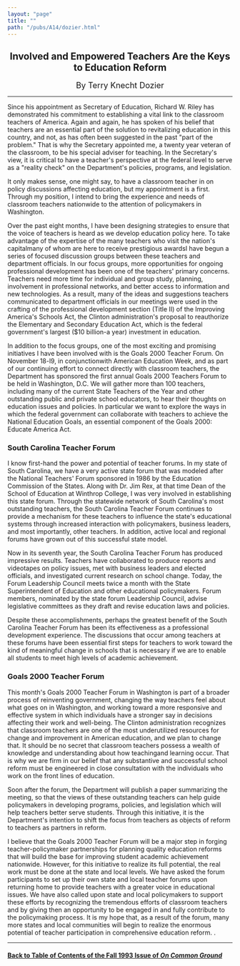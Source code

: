 ```yaml
---
layout: "page"
title: ""
path: "/pubs/A14/dozier.html"
---
```

<main>
<center>
<h2>Involved and Empowered Teachers Are the Keys to Education Reform</h2>
<font size="+1"> By Terry Knecht Dozier</font>
</center>
<hr/>
Since his appointment as Secretary of Education, Richard W. Riley has
demonstrated his commitment to establishing a vital link to the classroom
teachers of America. Again and again, he has spoken of his belief that
teachers are an essential part of the solution to revitalizing education
in this country, and not, as has often been suggested in the past "part of
the problem." That is why the Secretary appointed me, a twenty year
veteran of the classroom, to be his special adviser for teaching. In the
Secretary's view, it is critical to have a teacher's perspective at the
federal level to serve as a "reality check" on the Department's policies,
programs, and legislation.
<p>
It only makes sense, one might say, to have a classroom teacher in on
policy discussions affecting education, but my appointment is a first.
Through my position, I intend to bring the experience and needs of
classroom teachers nationwide to the attention of policymakers in
Washington.
</p><p>
Over the past eight months, I have been designing strategies to ensure
that the voice of teachers is heard as we develop education policy here.
To take advantage of the expertise of the many teachers who visit the
nation's capital­many of whom are here to receive prestigious
awards­I have begun a series of focused discussion groups between
these teachers and department officials. In our focus groups, more
opportunities for ongoing professional development has been one of the
teachers' primary concerns. Teachers need more time for individual and
group study, planning, involvement in professional networks, and better
access to information and new technologies. As a result, many of the ideas
and suggestions teachers communicated to department officials in our
meetings were used in the crafting of the professional development section
(Title II) of the Improving America's Schools Act, the Clinton
administration's proposal to reauthorize the Elementary and Secondary
Education Act, which is the federal government's largest ($10 billion-a
year) investment in education.
</p><p>
In addition to the focus groups, one of the most exciting and promising
initiatives I have been involved with is the Goals 2000 Teacher Forum. On
November 18-l9, in conjunctionwith American Education Week, and as part of
our continuing effort to connect directly with classroom teachers, the
Department has sponsored the first annual Goals 2000 Teachers Forum to be
held in Washington, D.C. We will gather more than 100 teachers, including
many of the current State Teachers of the Year and other outstanding
public and private school educators, to hear their thoughts on education
issues and policies. In particular we want to explore the ways in which
the federal government can collaborate with teachers to achieve the
National Education Goals, an essential component of the Goals 2000:
Educate America Act.
</p><h3>South Carolina Teacher Forum</h3>
I know first-hand the power and potential of teacher forums. In my state
of South Carolina, we have a very active state forum that was modeled
after the National Teachers' Forum sponsored in 1986 by the Education
Commission of the States. Along with Dr. Jim Rex, at that time Dean of the
School of Education at Winthrop College, I was very involved in
establishing this state forum. Through the statewide network of South
Carolina's most outstanding teachers, the South Carolina Teacher Forum
continues to provide a mechanism for these teachers to influence the
state's educational systems through increased interaction with
policymakers, business leaders, and most importantly, other teachers. In
addition, active local and regional forums have grown out of this
successful state model.
<p>
Now in its seventh year, the South Carolina Teacher Forum has produced
impressive results. Teachers have collaborated to produce reports and
videotapes on policy issues, met with business leaders and elected
officials, and investigated current research on school change. Today, the
Forum Leadership Council meets twice a month with the State Superintendent
of Education and other educational policymakers. Forum members, nominated
by the state forum Leadership Council, advise legislative committees as
they draft and revise education laws and policies.
</p><p>
Despite these accomplishments, perhaps the greatest benefit of the South
Carolina Teacher Forum has been its effectiveness as a professional
development experience. The discussions that occur among teachers at these
forums have been essential first steps for teachers to work toward the
kind of meaningful change in schools that is necessary if we are to enable
all students to meet high levels of academic achievement.
</p><h3>Goals 2000 Teacher Forum</h3>
This month's Goals 2000 Teacher Forum in Washington is part of a broader
process of reinventing government, changing the way teachers feel about
what goes on in Washington, and working toward a more responsive and
effective system in which individuals have a stronger say in decisions
affecting their work and well-being. The Clinton administration recognizes
that classroom teachers are one of the most underutilized resources for
change and improvement in American education, and we plan to change that.
It should be no secret that classroom teachers possess a wealth of
knowledge and understanding about how teachingand learning occur. That is
why we are firm in our belief that any substantive and successful school
reform must be engineered in close consultation with the individuals who
work on the front lines of education.
<p>
Soon after the forum, the Department will publish a paper summarizing the
meeting, so that the views of these outstanding teachers can help guide
policymakers in developing programs, policies, and legislation which will
help teachers better serve students. Through this initiative, it is the
Department's intention to shift the focus from teachers as objects of
reform to teachers as partners in reform.
</p><p>
I believe that the Goals 2000 Teacher Forum will be a major step in
forging teacher-policymaker partnerships for planning quality education
reforms that will build the base for improving student academic
achievement nationwide. However, for this initiative to realize its full
potential, the real work must be done at the state and local levels. We
have asked the forum participants to set up their own state and local
teacher forums upon returning home to provide teachers with a greater
voice in educational issues. We have also called upon state and local
policymakers to support these efforts by recognizing the tremendous
efforts of classroom teachers and by giving then an opportunity to be
engaged in and fully contribute to the policymaking process. It is my hope
that, as a result of the forum, many more states and local communities
will begin to realize the enormous potential of teacher participation in
comprehensive education reform. .
</p><hr/>
<h4><a href="/pubs/A14/">Back to
Table of Contents of the Fall 1993 Issue of <i>On Common
Ground</i></a>
</h4>
</main>
